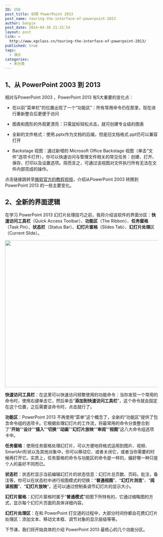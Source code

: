 ```yaml
---
ID: 150
post_title: 初探 PowerPoint 2013
post_name: touring-the-interface-of-powerpoint-2013
author: banpie
post_date: 2014-04-30 21:15:54
layout: post
link: >
  http://www.xgclass.cn/touring-the-interface-of-powerpoint-2013/
published: true
tags:
  - 演示
categories:
  - 未分类
---
```

## 1、从 PowerPoint 2003 到 2013

相对与PowerPoint 2003 ，PowerPoint 2013 有5大重要的变化点：

*   在以前“菜单栏”的位置出现了一个“功能区”：所有常用命令仍在那里，现在进行重新整合后更便于访问

*   图表和图形的外观更漂亮：只需鼠标轻松点击，就可创建专业级的图表

*   全新的文件格式：使用.pptx作为文档的后缀，但是旧文档格式.ppt仍可以兼容打开

*   Backstage 视图：通过新增的 Microsoft Office Backstage 视图（单击“文件”选项卡打开），你可以快速访问与管理文件相关的常见任务：创建、打开、保存、打印以及设置选项。简而言之，可通过该视图对文件执行所有无法在文件内部完成的操作。

点击链接跳转至[微软官方的教程视频][1]，介绍从PowerPoint 2003 转换到 PowerPoint 2013 的一些主要变化。

## 2、全新的界面逻辑

在学习 PowerPoint 2013 幻灯片处理技巧之前，我将介绍该软件的界面分区：**快速访问工具栏**（Quick Access Toolbar）、**功能区**（The Ribbon）、**任务窗格**（Task Pin）、**状态栏**（Status Bar）、**幻灯片窗格**（Slides Tab）、**幻灯片处理**区（Current Slide）。

<img class="alignnone size-full wp-image-715" src="http://www.xgclass.cn/wp-content/uploads/2018/11/0-30.jpg" width="900" height="484" alt="" />

**快速访问工具栏**：在这里可以快速访问频繁使用的功能命令：当你发现一个常用的命令时，使用右键单击它，然后单击“**添加到快速访问工具栏**”，这个命令就会固定在这个位置，之后需要该命令时，点击就行了。

**功能区**：PowerPoint 2013 不再使用“菜单”这个概念了，全新的“功能区”提供了包含命令组的选项卡。它根据处理幻灯片的工作流，将最常用的命令分类整合到了“**开始**”“**设计**”“**插入**”“**切换**”“**动画**”“**幻灯片放映**”“**审阅**”“**视图**”这八大命令组选项卡中。

**任务窗格**：使用任务窗格处理幻灯片，可以方便地将格式运用到图片、视频、SmartArt形状以及其他对象中，你可以移动它、或者关闭它，或者当你需要的时候再打开它。实质上，任务窗格的命令与功能区的命令是一样的，偏好哪一种只是个人的喜好不同而已。

**状态栏**：状态栏显示当前编辑幻灯片的状态信息：幻灯片总页数、页码，批注，备注等，你可以在状态栏中进行视图模式的切换：“**普通视图**”、“**幻灯片浏览**”、“**阅读视图**”、“**幻灯片放映**”，还可以通过控制条调节幻灯片的显示大小。

**幻灯片窗格**：幻灯片窗格时属于“**普通模式**”视图下所特有的，它通过缩略图的方式，显示每个幻灯片页面的具体详细内容。

**幻灯片处理区**：在和 PowerPoint 打交道的过程中，大部分时间你都会花费幻灯片处理区：添加文本、移动文本框、调节对象的显示层级等等。

下节课，我们将开始具体的介绍 PowerPoint 2013 最核心的几个功能分区。

 [1]: http://v.qq.com/page/i/q/5/i0127bhfuq5.html?start=15